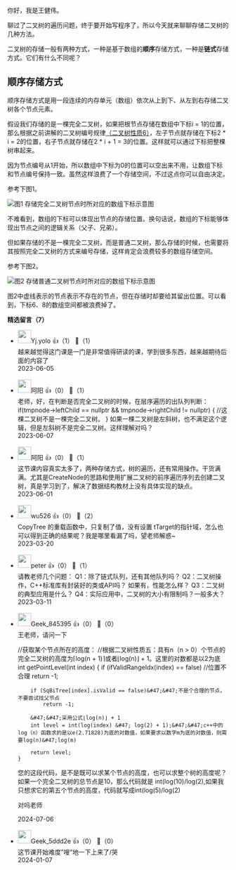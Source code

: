你好，我是王健伟。

聊过了二叉树的遍历问题，终于要开始写程序了，所以今天就来聊聊存储二叉树的几种方法。

二叉树的存储一般有两种方式，一种是基于数组的**顺序**存储方式，一种是**链式**存储方式。它们有什么不同呢？

## 顺序存储方式

顺序存储方式是用一段连续的内存单元（数组）依次从上到下、从左到右存储二叉树各个节点元素。

假设我们存储的是一棵完全二叉树，如果把根节点存储在数组中下标i = 1的位置，那么根据之前讲解的二叉树编号规律[（二叉树性质6）](https://time.geekbang.org/column/article/637022)，左子节点就存储在下标2 * i = 2的位置，右子节点就存储在2 * i + 1 = 3的位置。这样就可以通过下标把整棵树串起来。

因为节点编号从1开始，所以数组中下标为0的位置可以空出来不用，让数组下标和节点编号保持一致。虽然这样浪费了一个存储空间，不过这点你可以自由决定。

参考下图1。

![](https://static001.geekbang.org/resource/image/a1/f7/a1f7281f030a3e2be14d6fe4a5392cf7.jpg?wh=2284x940 "图1 存储完全二叉树节点时所对应的数组下标示意图")

不难看到，数组的下标可以体现出节点的存储位置。换句话说，数组的下标能够体现出节点之间的逻辑关系（父子、兄弟）。

但如果存储的不是一棵完全二叉树，而是普通二叉树，那么存储的时候，也需要将其按照完全二叉树的方式来编号存储，这样肯定会浪费较多的数组存储空间。

参考下图2。

![](https://static001.geekbang.org/resource/image/16/c0/16232c4d7120da479f622376cbc4aec0.jpg?wh=2284x940 "图2 存储普通二叉树节点时所对应的数组下标示意图")

图2中虚线表示的节点表示不存在的节点，但在存储时却要给其留出位置。可以看到，下标6、8的数组空间都被浪费掉了。
<div><strong>精选留言（7）</strong></div><ul>
<li><img src="https://static001.geekbang.org/account/avatar/00/2a/f0/82/f235d91d.jpg" width="30px"><span>Yj.yolo</span> 👍（1） 💬（1）<div>越来越觉得这门课是一门是非常值得研读的课，学到很多东西，越来越期待后面的内容了</div>2023-06-05</li><br/><li><img src="https://static001.geekbang.org/account/avatar/00/11/c9/f9/39492855.jpg" width="30px"><span>阿阳</span> 👍（0） 💬（1）<div>老师，好，在判断是否完全二叉树的时候，在层序遍历的出队列判断：
if(tmpnode-&gt;leftChild == nullptr &amp;&amp; tmpnode-&gt;rightChild != nullptr)
{
  &#47;&#47;这棵二叉树不是一棵完全二叉树。
}
如果一棵二叉树是左斜树，也不满足这个逻辑，但是左斜树不是完全二叉树。这样理解对吗？</div>2023-06-07</li><br/><li><img src="https://static001.geekbang.org/account/avatar/00/11/c9/f9/39492855.jpg" width="30px"><span>阿阳</span> 👍（0） 💬（1）<div>这节课内容真实太多了，两种存储方式，树的遍历，还有常用操作。干货满满。尤其是CreateNode的思路和使用扩展二叉树的前序遍历序列去创建二叉树，真是学习到了，解决了数据结构教材上没有具体实现的缺点。</div>2023-06-01</li><br/><li><img src="https://static001.geekbang.org/account/avatar/00/0f/98/b1/f89a84d0.jpg" width="30px"><span>wu526</span> 👍（0） 💬（2）<div>CopyTree 的重载函数中，只复制了值，没有设置 tTarget的指针域，怎么也可以得到正确的结果呢？我是哪里看漏了吗，望老师解惑~
</div>2023-03-20</li><br/><li><img src="https://static001.geekbang.org/account/avatar/00/10/25/87/f3a69d1b.jpg" width="30px"><span>peter</span> 👍（0） 💬（1）<div>请教老师几个问题：
Q1：除了链式队列，还有其他队列吗？
Q2：二叉树操作，C++标准库有封装好的类或API吗？
如果有，性能怎么样？
Q3：二叉树的典型应用是什么？
Q4：实际应用中，二叉树的大小有限制吗？一般多大？</div>2023-03-11</li><br/><li><img src="https://thirdwx.qlogo.cn/mmopen/vi_32/PiajxSqBRaELibhkZWN1BqDCeTKJdtu0UfbHNQ1KnjmOE4Zsy05nEyUKQ5AjTdh29iaGFAoXk2ic6juxI2Gxr294LzzUfIDI9YRgPCbfY84PKp9RuXXqFGibLCw/132" width="30px"><span>Geek_845395</span> 👍（0） 💬（0）<div>王老师，请问一下


&#47;&#47;获取某个节点所在的高度：
	&#47;&#47;根据二叉树性质五：具有n（n &gt; 0）个节点的完全二叉树的高度为⌈log(⁡n + 1)⌉或者⌊log(⁡n)⌋ + 1。这里的对数都是以2为底
	int getPointLevel(int index)
	{
		if (ifValidRangeIdx(index) == false) &#47;&#47;位置不合理
			return -1;

		if (SqBiTree[index].isValid == false)&#47;&#47;不是个合理的节点，不要尝试找父节点
			return -1;

		&#47;&#47;采用公式⌊log(n)⌋ + 1
		int level = int(log(index) &#47; log(2) + 1);&#47;&#47;c++中的log（n）函数求的是以e(2.71828)为底的对数值，如果要求以数字m为底的对数值，则需要log(n)&#47;log(m)

		return level;
	}

您的这段代码，是不是既可以求某个节点的高度，也可以求整个树的高度呢？ 如果一个完全二叉树的总节点是10，那么代码就是 int(log(10)&#47;log(2),如果我只想求它的第五个节点的高度，代码就写成int(log(5)&#47;log(2)

对吗老师
</div>2024-07-06</li><br/><li><img src="" width="30px"><span>Geek_5ddd2e</span> 👍（0） 💬（0）<div>这节课开始难度”嗖“地一下上来了&#47;哭</div>2024-01-07</li><br/>
</ul>